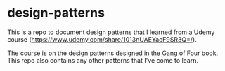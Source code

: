 # design-patterns
This is a repo to document design patterns that I learned from a Udemy course (https://www.udemy.com/share/1013nUAEYacF9SR3Q=/).

The course is on the design patterns designed in the Gang of Four book. This repo also contains any other patterns that I've come to learn.
